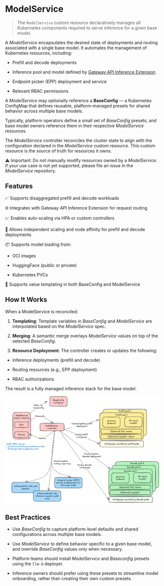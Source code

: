 # ModelService

> The `ModelService` custom resource declaratively manages all Kubernetes components required to serve inference for a given base model.

A *ModelService* encapsulates the desired state of deployments and routing associated with a single base model. It automates the management of Kubernetes resources, including:

* Prefill and decode deployments

* Inference pool and model defined by [Gateway API Inference Extension](https://gateway-api-inference-extension.sigs.k8s.io)

* Endpoint picker (EPP) deployment and service

* Relevant RBAC permissions

A *ModelService* may optionally reference a **BaseConfig** — a Kubernetes ConfigMap that defines reusable, platform-managed presets for shared behavior across multiple base models.

Typically, platform operators define a small set of *BaseConfig* presets, and base model owners reference them in their respective *ModelService* resources.

The *ModelService* controller reconciles the cluster state to align with the configuration declared in the *ModelService* custom resource. This custom resource is the source of truth for resources it owns.

⚠️ Important: Do not manually modify resources owned by a *ModelService*. If your use case is not yet supported, please file an issue in the *ModelService* repository.

## Features

✅ Supports disaggregated prefill and decode workloads

🌐 Integrates with Gateway API Inference Extension for request routing

📈 Enables auto-scaling via HPA or custom controllers

🔧 Allows independent scaling and node affinity for prefill and decode deployments

📦 Supports model loading from:

* OCI images

* HuggingFace (public or private)

* Kubernetes PVCs

🧩 Supports value templating in both BaseConfig and ModelService

## How It Works

When a ModelService is reconciled:

1. **Templating**: Template variables in *BaseConfig* and *ModelService* are interpolated based on the *ModelService* spec.

2. **Merging**: A semantic merge overlays *ModelService* values on top of the selected *BaseConfig*.

3. **Resource Deployment**: The controller creates or updates the following:

* Inference deployments (prefill and decode)

* Routing resources (e.g., EPP deployment)

* RBAC authorizations

The result is a fully managed inference stack for the base model.

![model-service-arch](model-service-arch.png)

## Best Practices

* Use *BaseConfig* to capture platform-level defaults and shared configurations across multiple base models.

* Use *ModelService* to define behavior specific to a given base model, and override *BaseConfig* values only when necessary.

* Platform teams should install *ModelService* and *Baseconfig* presets using the `llm-d` deployer.

* Inference owners should prefer using these presets to streamline model onboarding, rather than creating their own custom presets.


<!-- ## Samples

Refer to the [`samples` folder](samples).

## Run `ModelService` locally

### Create kind cluster

```sh
kind create cluster
```
### Install InferenceModels and InferencePool CRDs

```sh
VERSION=v0.3.0
kubectl apply -f https://github.com/kubernetes-sigs/gateway-api-inference-extension/releases/download/$VERSION/manifests.yaml
```

### Running controller

```sh
make install && make run
```

### Uninstall

```sh
make uninstall && make undeploy 
```

### Delete cluster
```sh
kind delete cluster
```

### ModelService dry run
View the components that ModelService will create given a ModelService CR and a base config ConfigMap. 

Make sure you are at the root directory of `llm-d-model-service`

```
cd llm-d-model-service
go run main.go generate --modelservice <path-to-msvc-cr> --baseconfig <path-to-baseconfig>
```

For example

```
go run main.go generate -m samples/facebook/msvc.yaml -b samples/facebook/baseconfig.yaml > output.yaml
```

And `output.yaml` will contain the YAML manifest for the resources that ModelService will create in the cluster. This feature purely for development purposes, and is intended to provide a quick way of debugging without a cluster. Note that some fields will not be included, such as `owner references` and `name` which require a cluster. -->